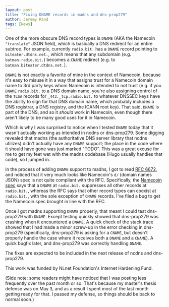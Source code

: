 ```yaml
---
layout: post
title: "Fixing DNAME records in madns and dns-prop279"
author: Jeremy Rand
tags: [News]
---
```


One of the more obscure DNS record types is `DNAME` (AKA the Namecoin `"translate"` JSON field), which is basically a DNS redirect for an entire subtree.  For example, currently `radio.bit.` has a `DNAME` record pointing to `biteater.dtdns.net.`, which means that any subdomain (e.g. `batman.radio.bit.`) becomes a `CNAME` redirect (e.g. to `batman.biteater.dtdns.net.`).

`DNAME` is not exactly a favorite of mine in the context of Namecoin, because it's easy to misuse it in a way that assigns trust for a Namecoin domain name to 3rd party keys whom Namecoin is intended to not trust (e.g. if you `DNAME` `radio.bit.` to a DNS domain name, you're also assigning control of the `TLSA` records for `_443._tcp.radio.bit.` to whatever DNSSEC keys have the ability to sign for that DNS domain name, which probably includes a DNS registrar, a DNS registry, and the ICANN root key).  That said, `DNAME` is part of the DNS, and so it *should* work in Namecoin, even though there aren't likely to be many good uses for it in Namecoin.

Which is why I was surprised to notice when I tested `DNAME` today that it wasn't actually working as intended in ncdns or dns-prop279.  Some digging revealed that madns (the authoritative DNS server library that ncdns utilizes) didn't actually have any `DNAME` support; the place in the code where it should have gone was just marked "TODO".  This was a great excuse for me to get my feet wet with the madns codebase (Hugo usually handles that code), so I jumped in.

In the process of adding `DNAME` support to madns, I got to read [RFC 6672](https://tools.ietf.org/html/rfc6672#section-2.3), and noticed that it very much looks like Namecoin's `d/` (domain names JSON) spec is not quite compliant with the RFC.  Specifically, the [Namecoin spec](https://github.com/namecoin/proposals/blob/1b0043a98fe8f4cf1a85ec92fdbe98d38b5886b3/ifa-0001.md#item-suppression-rules) says that a `DNAME` at `radio.bit.` suppresses all other records at `radio.bit.`, whereas the RFC says that other record types can coexist at `radio.bit.`, with the sole exception of `CNAME` records.  I've filed a bug to get the Namecoin spec brought in line with the RFC.

Once I got madns supporting `DNAME` properly, that meant I could test dns-prop279 with `DNAME`.  Except testing quickly showed that dns-prop279 was crashing when it encountered a `DNAME`.  A quick check of the stack trace showed that I had made a minor screw-up in the error checking in dns-prop279 (specifically, dns-prop279 is asking for a `CNAME`, but doesn't properly handle the case where it receives both a `DNAME` and a `CNAME`).  A quick bugfix later, and dns-prop279 was correctly handling `DNAME`.

The fixes are expected to be included in the next release of ncdns and dns-prop279.

This work was funded by NLnet Foundation's Internet Hardening Fund.

(Side note: some readers might have noticed that I was posting less frequently over the past month or so.  That's because my master's thesis defense was on May 3, and as a result I spent most of the last month getting ready for that.  I passed my defense, so things should be back to normal soon.)
